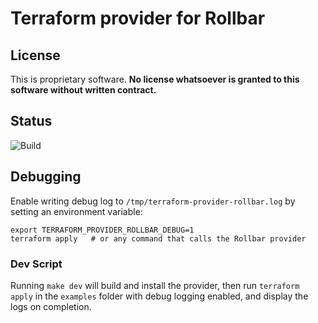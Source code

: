 # Terraform provider for Rollbar

## License

This is proprietary software.  **No license whatsoever is granted to this
software without written contract.**


## Status

![Build](https://github.com/jmcvetta/terraform-provider-rollbar/workflows/Build/badge.svg)


## Debugging

Enable writing debug log to `/tmp/terraform-provider-rollbar.log` by setting an
environment variable:

```
export TERRAFORM_PROVIDER_ROLLBAR_DEBUG=1
terraform apply   # or any command that calls the Rollbar provider
```

### Dev Script

Running `make dev` will build and install the provider, then run `terraform
apply` in the `examples` folder with debug logging enabled, and display the
logs on completion.
